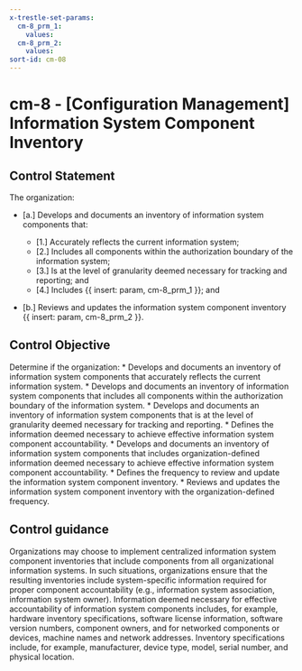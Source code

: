 ```yaml
---
x-trestle-set-params:
  cm-8_prm_1:
    values:
  cm-8_prm_2:
    values:
sort-id: cm-08
---
```


# cm-8 - \[Configuration Management\] Information System Component Inventory

## Control Statement

The organization:

- \[a.\] Develops and documents an inventory of information system components that:

  - \[1.\] Accurately reflects the current information system;
  - \[2.\] Includes all components within the authorization boundary of the information system;
  - \[3.\] Is at the level of granularity deemed necessary for tracking and reporting; and
  - \[4.\] Includes {{ insert: param, cm-8_prm_1 }}; and

- \[b.\] Reviews and updates the information system component inventory {{ insert: param, cm-8_prm_2 }}.

## Control Objective

Determine if the organization:    * Develops and documents an inventory of information system components that accurately reflects the current information system.  * Develops and documents an inventory of information system components that includes all components within the authorization boundary of the information system.  * Develops and documents an inventory of information system components that is at the level of granularity deemed necessary for tracking and reporting.  * Defines the information deemed necessary to achieve effective information system component accountability.  * Develops and documents an inventory of information system components that includes organization-defined information deemed necessary to achieve effective information system component accountability.  * Defines the frequency to review and update the information system component inventory.  * Reviews and updates the information system component inventory with the organization-defined frequency.  

## Control guidance

Organizations may choose to implement centralized information system component inventories that include components from all organizational information systems. In such situations, organizations ensure that the resulting inventories include system-specific information required for proper component accountability (e.g., information system association, information system owner). Information deemed necessary for effective accountability of information system components includes, for example, hardware inventory specifications, software license information, software version numbers, component owners, and for networked components or devices, machine names and network addresses. Inventory specifications include, for example, manufacturer, device type, model, serial number, and physical location.
